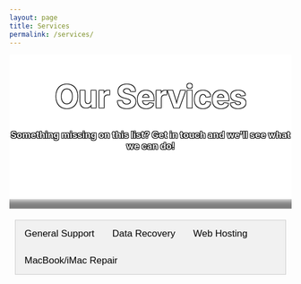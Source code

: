 ```yaml
---
layout: page
title: Services
permalink: /services/
---
```

<style type="text/css" media="screen">
  .title-container {
    margin: 10px auto;
    #max-width: 600px;
    text-align: center;
    color: white;
    text-shadow: -1px -1px 0 #000, 1px -1px 0 #000, -1px 1px 0 #000, 1px 1px 0 #000;
    background-color: white;
    background-image: url("/images/circuit-board-3.jpg");
    background-position: center; /* Center the image */
    background-repeat: no-repeat; /* Do not repeat the image */
    background-size: cover; /* Resize the background image to cover the entire container */
    #padding-bottom: 2px;
    #padding-top: 1px;
  }
  .header-img-shadow {
    box-shadow: inset 0px -20px 10px -5px rgba(0,0,0,0.5);
  }
  h1 {
    margin: 30px 0;
    font-size: 4em;
    line-height: 1;
    letter-spacing: -1px;
  }
  .page-content {
       background: rgb(2,0,36);
       background: linear-gradient(122deg, rgba(2,0,36,1) 0%, rgba(9,9,121,1) 25%, rgba(0,212,255,1) 100%); 
  }
  .wrapper {
      background-color: white;
      max-width: 80%;
      margin-right: auto;
      margin-left: auto;
      box-shadow: 0px 8px 15px 5px rgba(0,0,0,0.4);
  }
  .main-content {
    text-align: center;
    padding: 10px;
  }
  .column {
  float: left;
  width: 33%;
  padding-top: 10px;
}
.row:after {
  content: "";
  display: table;
  clear: both;
}
@media screen and (max-width: 600px) {
  .column {
    width: 100%;
  }
}

/* Style the tab */
.tab {
  overflow: hidden;
  border: 1px solid #ccc;
  background-color: #f1f1f1;
}

/* Style the buttons inside the tab */
.tab button {
  background-color: inherit;
  float: left;
  border: none;
  outline: none;
  cursor: pointer;
  padding: 14px 16px;
  transition: 0.3s;
  font-size: 17px;
}

/* Change background color of buttons on hover */
.tab button:hover {
  background-color: #ddd;
}

/* Create an active/current tablink class */
.tab button.active {
  background-color: #ccc;
}

/* Style the tab content */
.tabcontent {
  display: none;
  padding: 6px 12px;
  border: 1px solid #ccc;
  border-top: none;
  overflow-x: auto;

</style>

<div class="background-img"></div>
<div class="title-container">
  <br>
  <h1>Our Services</h1>

  <h3><strong>Something missing on this list? Get in touch and we'll see what we can do!</strong></h3>
  <br>
  <br>
  <br>
  <br>
<div class="header-img-shadow"><br></div>
</div>

<div class="main-content">
<div class="tab">
  <button class="tablinks" onclick="openTab(event, 'General Support')" id="defaultOpen">General Support</button>
  <button class="tablinks" onclick="openTab(event, 'Data Recovery')">Data Recovery</button>
  <button class="tablinks" onclick="openTab(event, 'Web Hosting')">Web Hosting</button>
  <button class="tablinks" onclick="openTab(event, 'MacBook Repair')">MacBook/iMac Repair</button>
</div>

<div id="General Support" class="tabcontent">
  <h3>General Support</h3>
  <h4>Hourly rates are charged for a minimum 1 hour, then in 15 minute increments</h4>
  <table>
   <tr>
        <th>Service</th>
        <th>Details</th>
        <th>Pricing (ex. GST) per hour</th>
    </tr>
    <tr>
        <td>On-Site Callout</td>
        <td>Scheduled on-site callout (24 hours notice required)</td>
        <td>$85</td>
    </tr>
    <tr>
        <td>Unscheduled (Emergency) On-Site Callout</td>
        <td>Same day emergency callout</td>
        <td>$160</td>
    </tr>
    <tr>
        <td>Remote Support</td>
        <td>Support is provided via AnyDesk - contact Support for the link</td>
        <td>$50</td>
    </tr>
    </table>
</div>

<div id="Data Recovery" class="tabcontent">
  <h3>Data Recovery</h3>
  <table>
   <tr>
        <th>Service</th>
        <th>Details</th>
        <th>Pricing (ex. GST)</th>
    </tr>
    <tr>
        <td>iPhone data recovery</td>
        <td>iPhone data recovery service - data provided back to you on USB drive</td>
        <td>$290</td>
    </tr>
    <tr>
        <td>PC/Mac Data Recovery</td>
        <td>Data recovered will be provided back to you on an external HDD</td>
        <td>$255</td>
    </tr>
    </table> 
</div>

<div id="Web Hosting" class="tabcontent">
  <h3>Web Hosting</h3>
   <table>
   <tr>
        <th>Plan</th>
        <th>Specifications</th>
        <th>Pricing (ex. GST) per month</th>
    </tr>
    <tr>
        <td>Basic<br><b><a href="https://my.sb2.group/index.php?rp=/store/shared-hosting/basic">Sign Up</a></b></td>
        <td>20 GB Storage,
            100 GB Transfer,
            1 add-on domain,
            Unlimited databases and email accounts</td>
        <td>$20</td>
    </tr>
    <tr>
        <td>Medium<br><b><a href="https://my.sb2.group/index.php?rp=/store/shared-hosting/medium">Sign Up</a></b></td>
        <td>35 GB Storage,
            Unlimited Transfer,
            3 add-on domains,
            Unlimited databases and email accounts</td>
        <td>$30</td>
    </tr>
    <tr>
        <td>Large<br><b><a href="https://my.sb2.group/index.php?rp=/store/shared-hosting/large">Sign Up</a></b></td>
        <td>50 GB Storage,
            Unlimited Transfer,
            6 add-on domains,
            Unlimited databases and email accounts</td>
        <td>$45</td>
    </tr>
    <tr>
        <td>Extra Large<br><b><a href="https://my.sb2.group/index.php?rp=/store/shared-hosting/extra-large">Sign Up</a></b></td>
        <td>80 GB Storage,
            Unlimited Transfer,
            10 add-on domains,
            Unlimited databases and email accounts</td>
        <td>$70</td>
    </tr>
    </table> 
</div>

<div id="MacBook Repair" class="tabcontent">
  <h3>MacBook / iMac Repair</h3>
  <h3>All jobs herein require a $60 payment up front, which factors in bench time.</h3>
  <table>
   <tr>
        <th>Service</th>
        <th>Details</th>
        <th>Pricing (ex. GST)</th>
    </tr>
    <tr>
        <td>Board Level Repair</td>
        <td>This includes water damage, or faults relating to the logic board of the device</td>
        <td>$325</td>
    </tr>
    </table>
</div>

  <script>
    document.getElementById("defaultOpen").click();

    function openTab(evt, tabName) {
    // Declare all variables
    var i, tabcontent, tablinks;

    // Get all elements with class="tabcontent" and hide them
    tabcontent = document.getElementsByClassName("tabcontent");
    for (i = 0; i < tabcontent.length; i++) {
        tabcontent[i].style.display = "none";
    }

    // Get all elements with class="tablinks" and remove the class "active"
    tablinks = document.getElementsByClassName("tablinks");
    for (i = 0; i < tablinks.length; i++) {
        tablinks[i].className = tablinks[i].className.replace(" active", "");
    }

    // Show the current tab, and add an "active" class to the button that opened the tab
    document.getElementById(tabName).style.display = "block";
    evt.currentTarget.className += " active";
    }

    
</script>